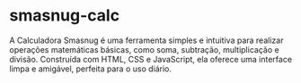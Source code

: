 # smasnug-calc
A Calculadora Smasnug é uma ferramenta simples e intuitiva para realizar operações matemáticas básicas, como soma, subtração, multiplicação e divisão. Construída com HTML, CSS e JavaScript, ela oferece uma interface limpa e amigável, perfeita para o uso diário.

